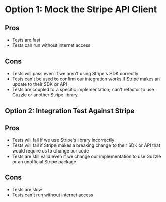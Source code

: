 # Option 1: Mock the Stripe API Client

## Pros

- Tests are fast
- Tests can run without internet access

## Cons

- Tests will pass even if we aren't using Stripe's SDK correctly
- Tests can't be used to confirm our integration works if Stripe makes an update to their SDK or API
- Tests are coupled to a specific implementation; can't refactor to use Guzzle or another Stripe library


## Option 2: Integration Test Against Stripe

## Pros

- Tests will fail if we use Stripe's library incorrectly
- Tests will fail if Stripe makes a breaking change to their SDK or API that would require us to change our code
- Tests are still valid even if we change our implementation to use Guzzle or an unofficial Stripe package

## Cons

- Tests are slow
- Tests can't run without internet access
